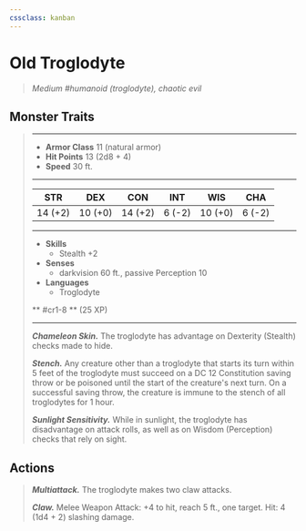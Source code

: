 ```yaml
---
cssclass: kanban
---
```


# Old Troglodyte
>*Medium #humanoid (troglodyte), chaotic evil*
## Monster Traits
>___
>- **Armor Class** 11 (natural armor)
>- **Hit Points** 13 (2d8 + 4)
>- **Speed** 30 ft.
>___
>|STR|DEX|CON|INT|WIS|CHA|
>|:---:|:---:|:---:|:---:|:---:|:---:|
>|14 (+2)|10 (+0)|14 (+2)|6 (-2)|10 (+0)|6 (-2)|
>___
>- **Skills**
>	 - Stealth +2
>- **Senses**
>	 - darkvision 60 ft., passive Perception 10
>- **Languages**
>	 - Troglodyte
>
> ** #cr1-8 ** (25 XP)
>___
>***Chameleon Skin.*** The troglodyte has advantage on Dexterity (Stealth) checks made to hide.  
>
>***Stench.*** Any creature other than a troglodyte that starts its turn within 5 feet of the troglodyte must succeed on a DC 12 Constitution saving throw or be poisoned until the start of the creature's next turn. On a successful saving throw, the creature is immune to the stench of all troglodytes for 1 hour.  
>
>***Sunlight Sensitivity.*** While in sunlight, the troglodyte has disadvantage on attack rolls, as well as on Wisdom (Perception) checks that rely on sight.  
>
## Actions
>***Multiattack.*** The troglodyte makes two claw attacks.  
>
>***Claw.*** Melee Weapon Attack: +4 to hit, reach 5 ft., one target. Hit: 4 (1d4 + 2) slashing damage.